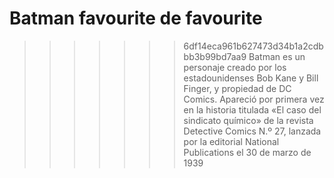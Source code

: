 # Batman favourite de favourite
>>>>>>> 6df14eca961b627473d34b1a2cdbbb3b99bd7aa9
Batman es un personaje creado por los estadounidenses Bob Kane y Bill Finger,​ y propiedad de DC Comics. Apareció por primera vez en la historia titulada «El caso del sindicato químico» de la revista Detective Comics N.º 27, lanzada por la editorial National Publications el 30 de marzo de 1939
